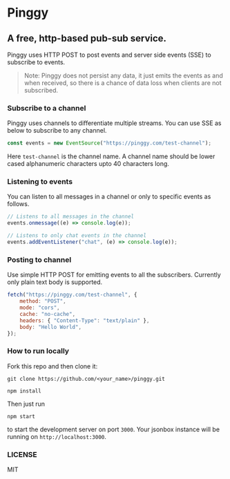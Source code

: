 # Pinggy

## A free, http-based pub-sub service.

Pinggy uses HTTP POST to post events and server side events (SSE) to subscribe to events.

> Note: Pinggy does not persist any data, it just emits the events as and when received, so there is a chance of data loss when clients are not subscribed.

### Subscribe to a channel

Pinggy uses channels to differentiate multiple streams. You can use SSE as below to subscribe to any channel.

```js
const events = new EventSource("https://pinggy.com/test-channel");
```

Here `test-channel` is the channel name. A channel name should be lower cased alphanumeric characters upto 40 characters long.

### Listening to events

You can listen to all messages in a channel or only to specific events as follows.

```js
// Listens to all messages in the channel
events.onmessage((e) => console.log(e));

// Listens to only chat events in the channel
events.addEventListener("chat", (e) => console.log(e));
```

### Posting to channel

Use simple HTTP POST for emitting events to all the subscribers. Currently only plain text body is supported.

```js
fetch("https://pinggy.com/test-channel", {
	method: "POST",
	mode: "cors",
	cache: "no-cache",
	headers: { "Content-Type": "text/plain" },
	body: "Hello World",
});
```

### How to run locally

Fork this repo and then clone it:

```
git clone https://github.com/<your_name>/pinggy.git
```

```
npm install
```

Then just run

```
npm start
```

to start the development server on port `3000`. Your jsonbox instance will be running on `http://localhost:3000`.

### LICENSE

MIT
